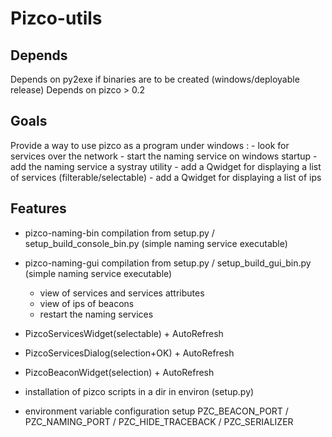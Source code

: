 Pizco-utils
=============

Depends
--------

Depends on py2exe if binaries are to be created (windows/deployable release)
Depends on pizco > 0.2


Goals
------

Provide a way to use pizco as a program under windows : 
    - look for services over the network
    - start the naming service on windows startup
    - add the naming service a systray utility
    - add a Qwidget for displaying a list of services (filterable/selectable)
    - add a Qwidget for displaying a list of ips

Features
---------

+ pizco-naming-bin compilation from setup.py / setup_build_console_bin.py (simple naming service executable)

+ pizco-naming-gui compilation from setup.py / setup_build_gui_bin.py (simple naming service executable)
    + view of services and services attributes
    + view of ips of beacons
    + restart the naming services

+ PizcoServicesWidget(selectable) + AutoRefresh

+ PizcoServicesDialog(selection+OK) + AutoRefresh

+ PizcoBeaconWidget(selection) + AutoRefresh

+ installation of pizco scripts in a dir in environ (setup.py)

+ environment variable configuration setup PZC_BEACON_PORT / PZC_NAMING_PORT / PZC_HIDE_TRACEBACK / PZC_SERIALIZER

